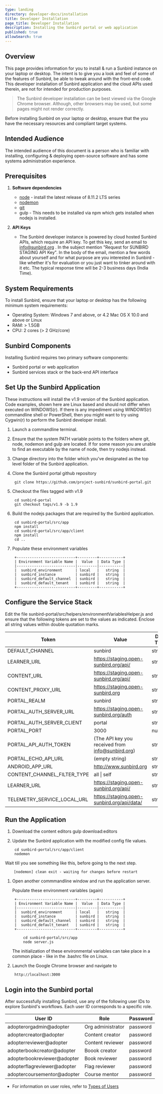 ```yaml
---
type: landing
directory: developer-docs/installation
title: Developer Installation
page_title: Developer Installation
description: Installing the Sunbird portal or web application
published: true
allowSearch: true
---
```



## Overview

This page provides information for you to install & run a Sunbird instance on your laptop or desktop. The intent is to give you a look and feel of some of the features of Sunbird, be able to tweak around with the front-end code. This developer installation of Sunbird application and the cloud APIs used therein, are not for intended for production purposes.

>The Sunbird developer installation can be best viewed via the Google Chrome browser. Although, other browsers may be used, but some pages might not render correctly.

Before installing Sunbird on your laptop or desktop, ensure that the you have the necessary resources and compliant target systems.

## Intended Audience

The intended audience of this document is a person who is familiar with installing, configuring & deploying open-source software and has some systems administration experience.

## Prerequisites

1. **Software dependencies**
   * [node](https://nodejs.org/en/download/) - install the latest release of 8.11.2 LTS series
   * [nodemon](https://www.npmjs.com/package/nodemon)
   * [git](https://git-scm.com/downloads)
   * gulp - This needs to be installed via npm which gets installed when nodejs is installed.


1. **API Keys**
   * The Sunbird developer instance is powered by cloud hosted Sunbird APIs, which require an API key. To get this key, send an email to info@sunbird.org . In the subject mention "Request for SUNBIRD STAGING API Key". In the body of the email, mention a few words about yourself and for what purpose are you interested in Sunbird - like whether it's for evaluation or you just want to tinker around with it etc. The typical response time will be 2-3 business days (India Time).


## System Requirements

To install Sunbird, ensure that your laptop or desktop has the following minimum system requirements:

- Operating System: Windows 7 and above, or 4.2 Mac OS X 10.0 and above or Linux
- RAM: > 1.5GB
- CPU: 2 cores (> 2 GHz/core)

## Sunbird Components
Installing Sunbird requires two primary software components:
- Sunbird portal or web application
- Sunbird services stack or the back-end API interface

## Set Up the Sunbird Application

These instructions will install the v1.9 version of the Sunbird application. Code examples, shown here are Linux based and should not differ when executed on WINDOWS(r). If there is any impediment using WINDOWS(r) commandline shell or PowerShell, then you might want to try using Cygwin(r) to perform the Sunbird developer install.

1. Launch a commandline terminal.

1. Ensure that the system PATH variable points to the folders where git, node, nodemon and gulp are located. If for some reason you are unable to find an executable by the name of node, then try nodejs instead.

1. Change directory into the folder which you've designated as the top level folder of the Sunbird application.

1. Clone the Sunbird portal github repository

        git clone https://github.com/project-sunbird/sunbird-portal.git

1. Checkout the files tagged with v1.9

        cd sunbird-portal
        git checkout tags/v1.9 -b 1.9


1. Build the nodejs packages that are required by the Sunbird application.

        cd sunbird-portal/src/app
        npm install
        cd sunbird-portal/src/app/client
        npm install
        cd ..


1. Populate these environment variables

        +---------------------------+---------+-----------+
        | Environment Variable Name |  Value  | Data Type |
        |---------------------------|---------|-----------|
        |  sunbird_environment      | local   |   string  |
        |  sunbird_instance         | sunbird |   string  |
        |  sunbird_default_channel  | sunbird |   string  |
        |  sunbird_default_tenant   | sunbird |   string  |
        +---------------------------+---------+-----------+


## Configure the Service Stack

Edit the file sunbird-portal/src/helpers/environmentVariablesHelper.js and ensure that the following tokens are set to the values as indicated. Enclose all string values within double quotation marks.

|            Token            |                   Value                          | Data Type |
|-----------------------------|--------------------------------------------------|-----------|
| DEFAULT_CHANNEL             | sunbird                                          | string    |
| LEARNER_URL                 | https://staging.open-sunbird.org/api/            |  string   |
| CONTENT_URL                 | https://staging.open-sunbird.org/api/            |  string   |
| CONTENT_PROXY_URL           | https://staging.open-sunbird.org                 |  string   |
| PORTAL_REALM                | sunbird                                          |  string   |
| PORTAL_AUTH_SERVER_URL      | https://staging.open-sunbird.org/auth            |  string   |
| PORTAL_AUTH_SERVER_CLIENT   | portal                                           |  string   |
| PORTAL_PORT                 | 3000                                             |  number   |
| PORTAL_API_AUTH_TOKEN       | (The API key you received from info@sunbird.org) |  string   |
| PORTAL_ECHO_API_URL         | (empty string)                                   |  string   |
| ANDROID_APP_URL             | http://www.sunbird.org                           |  string   |
| CONTENT_CHANNEL_FILTER_TYPE | all &#124; self                                  |  string   |
| LEARNER_URL                 | https://staging.open-sunbird.org/api/            |  string   |
| TELEMETRY_SERVICE_LOCAL_URL | https://staging.open-sunbird.org/api/data/       |  string   |


## Run the Application

1. Download the content editors
        gulp download:editors

1. Update the Sunbird application with the modified config file values.

        cd sunbird-portal/src/app/client
        nodemon

Wait till you see something like this, before going to the next step.

        [nodemon] clean exit - waiting for changes before restart

1. Open another commmandline window and run the application server.

    Populate these environment variables (again)

        +---------------------------+---------+-----------+
        | Environment Variable Name |  Value  | Data Type |
        |---------------------------|---------|-----------|
        |  sunbird_environment      | local   |   string  |
        |  sunbird_instance         | sunbird |   string  |
        |  sunbird_default_channel  | sunbird |   string  |
        |  sunbird_default_tenant   | sunbird |   string  |
        +---------------------------+---------+-----------+

            cd sunbird-portal/src/app
            node server.js


    The initialization of these environmental variables can take place in a common place - like in the .bashrc file on Linux.

1. Launch the Google Chrome browser and navigate to

        http://localhost:3000

## Login into the Sunbird portal

After successfully installing Sunbird, use any of the following user IDs to explore Sunbird's workflows. Each user ID corresponds to a specific role.

| User ID | Role | Password |
|---|---|---|
| adopterorgadmin@adopter | Org administrator | password |
| adoptercreator@adopter | Content creator  | password |
| adopterreviewer@adopter | Content reviewer | password |
| adopterbookcreator@adopter | Boook creator | password |
| adopterbookreviewer@adopter | Book reviewer | password |
| adopterflagreviewer@adopter | Flag reviewer | password |
| adoptercoursementor@adopter | Course mentor | password |

* For information on user roles, refer to [Types of Users](pages/features-documentation/userrole)
